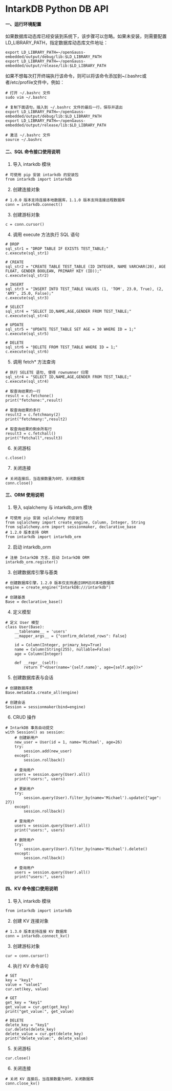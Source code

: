 # IntarkDB Python DB API

#### 一、运行环境配置

如果数据库动态库已经安装到系统下，该步骤可以忽略。如果未安装，则需要配置LD_LIBRARY_PATH，指定数据库动态库文件地址：

```shell
export LD_LIBRARY_PATH=~/openGauss-embedded/output/debug/lib:$LD_LIBRARY_PATH
export LD_LIBRARY_PATH=~/openGauss-embedded/output/release/lib:$LD_LIBRARY_PATH
```

如果不想每次打开终端执行该命令，则可以将该命令添加到~/.bashrc或者/etc/profile文件中，例如：

```shell
# 打开 ~/.bashrc 文件
sudo vim ~/.bashrc

# 复制下面语句，插入到 ~/.bashrc 文件的最后一行，保存并退出
export LD_LIBRARY_PATH=~/openGauss-embedded/output/debug/lib:$LD_LIBRARY_PATH
export LD_LIBRARY_PATH=~/openGauss-embedded/output/release/lib:$LD_LIBRARY_PATH

# 激活 ~/.bashrc 文件
source ~/.bashrc
```

#### 二、SQL 命令接口使用说明

1. 导入 intarkdb 模块

```shell
# 可使用 pip 安装 intarkdb 的安装包
from intarkdb import intarkdb
```

2. 创建连接对象

```shell
# 1.0.0 版本支持连接本地数据库，1.1.0 版本支持连接远程数据库
conn = intarkdb.connect()
```

3. 创建游标对象

```shell
c = conn.cursor()
```

4. 调用 execute 方法执行 SQL 语句

```shell
# DROP
sql_str1 = "DROP TABLE IF EXISTS TEST_TABLE;"
c.execute(sql_str1)

# CREATE
sql_str2 = "CREATE TABLE TEST_TABLE (ID INTEGER, NAME VARCHAR(20), AGE FLOAT, GENDER BOOLEAN, PRIMARY KEY (ID));"
c.execute(sql_str2)

# INSERT
sql_str3 = "INSERT INTO TEST_TABLE VALUES (1, 'TOM', 23.0, True), (2, 'AMY', 25.0, False);"
c.execute(sql_str3)

# SELECT
sql_str4 = "SELECT ID,NAME,AGE,GENDER FROM TEST_TABLE;"
c.execute(sql_str4)

# UPDATE
sql_str5 = "UPDATE TEST_TABLE SET AGE = 30 WHERE ID = 1;"
c.execute(sql_str5)

# DELETE
sql_str6 = "DELETE FROM TEST_TABLE WHERE ID = 1;"
c.execute(sql_str6)
```

5. 调用 fetch* 方法查询

```shell
# 执行 SELETE 语句, 使得 rownumner 归零
sql_str4 = "SELECT ID,NAME,AGE,GENDER FROM TEST_TABLE;"
c.execute(sql_str4)

# 取查询结果的一行
result = c.fetchone()
print("fetchone:",result)

# 取查询结果的多行
result2 = c.fetchmany(2)
print("fetchmany:",result2)

# 取查询结果的剩余所有行
result3 = c.fetchall()
print("fetchall",result3)
```

6. 关闭游标

```shell
c.close()
```

7. 关闭连接

```shell
# 关闭连接后，当连接数量为0时，关闭数据库
conn.close()
```

#### 三、ORM 使用说明

1. 导入 sqlalchemy 与 intarkdb_orm 模块

```shell
# 可使用 pip 安装 sqlalchemy 的安装包
from sqlalchemy import create_engine, Column, Integer, String
from sqlalchemy.orm import sessionmaker, declarative_base
# 1.2.0 版本支持 ORM
from intarkdb import intarkdb_orm
```

2.  启动 intarkdb_orm

```shell
# 注册 IntarkDB 方言，启动 IntarkDB ORM
intarkdb_orm.register()
```

3.  创建数据库引擎与基类

```shell
# 创建数据库引擎，1.2.0 版本仅支持通过ORM访问本地数据库
engine = create_engine("IntarkDB:///intarkdb")

# 创建基类
Base = declarative_base()
```

4.  定义模型

```shell
# 定义 User 模型
class User(Base):
    __tablename__ = 'users'
    __mapper_args__ = {"confirm_deleted_rows": False}

    id = Column(Integer, primary_key=True)
    name = Column(String(255), nullable=False)
    age = Column(Integer)

    def __repr__(self):
        return f"<User(name='{self.name}', age={self.age})>"
```

5.  创建数据库表与会话

```shell
# 创建数据库表
Base.metadata.create_all(engine)

# 创建会话
Session = sessionmaker(bind=engine)
```

6.  CRUD 操作

```shell
# IntarkDB 事务自动提交
with Session() as session:
    # 创建新用户
    new_user = User(id = 1, name='Michael', age=26)
    try:
        session.add(new_user)
    except:
        session.rollback()

    # 查询用户
    users = session.query(User).all()
    print("users:", users)

    # 更新用户
    try:
        session.query(User).filter_by(name='Michael').update({"age": 27})
    except:
        session.rollback()

    # 查询用户
    users = session.query(User).all()
    print("users:", users)

    # 删除用户
    try:
        session.query(User).filter_by(name='Michael').delete()
    except:
        session.rollback()

    # 查询用户
    users = session.query(User).all()
    print("users:", users)
```

#### 四、KV 命令接口使用说明
1. 导入 intarkdb 模块

```shell
from intarkdb import intarkdb
```

2. 创建 KV 连接对象

```shell
# 1.3.0 版本支持连接 KV 数据库
conn = intarkdb.connect_kv()
```

3. 创建游标对象

```shell
cur = conn.cursor()
```

4. 执行 KV 命令语句

```shell
# SET
key = "key1"
value = "value1"
cur.set(key, value)

# GET
get_key = "key1"
get_value = cur.get(get_key)
print("get_value:", get_value)

# DELETE
delete_key = "key1"
cur.delete(delete_key)
delete_value = cur.get(delete_key)
print("delete_value:", delete_value)
```

5. 关闭游标

```shell
cur.close()
```

6. 关闭连接

```shell
# 关闭 KV 连接后，当连接数量为0时，关闭数据库
conn.close_kv()
```
